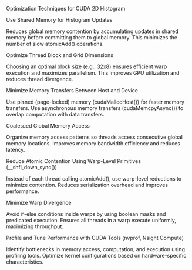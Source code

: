 Optimization Techniques for CUDA 2D Histogram

Use Shared Memory for Histogram Updates

Reduces global memory contention by accumulating updates in shared memory before committing them to global memory.
This minimizes the number of slow atomicAdd() operations.

Optimize Thread Block and Grid Dimensions

Choosing an optimal block size (e.g., 32x8) ensures efficient warp execution and maximizes parallelism.
This improves GPU utilization and reduces thread divergence.

Minimize Memory Transfers Between Host and Device

Use pinned (page-locked) memory (cudaMallocHost()) for faster memory transfers.
Use asynchronous memory transfers (cudaMemcpyAsync()) to overlap computation with data transfers.

Coalesced Global Memory Access

Organize memory access patterns so threads access consecutive global memory locations.
Improves memory bandwidth efficiency and reduces latency.


Reduce Atomic Contention Using Warp-Level Primitives (__shfl_down_sync())

Instead of each thread calling atomicAdd(), use warp-level reductions to minimize contention.
Reduces serialization overhead and improves performance.

Minimize Warp Divergence

Avoid if-else conditions inside warps by using boolean masks and predicated execution.
Ensures all threads in a warp execute uniformly, maximizing throughput.

Profile and Tune Performance with CUDA Tools (nvprof, Nsight Compute)

Identify bottlenecks in memory access, computation, and execution using profiling tools.
Optimize kernel configurations based on hardware-specific characteristics.
